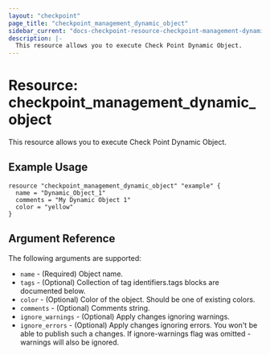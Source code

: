 ```yaml
---
layout: "checkpoint"
page_title: "checkpoint_management_dynamic_object"
sidebar_current: "docs-checkpoint-resource-checkpoint-management-dynamic-object"
description: |-
  This resource allows you to execute Check Point Dynamic Object.
---
```


# Resource: checkpoint_management_dynamic_object

This resource allows you to execute Check Point Dynamic Object.

## Example Usage


```hcl
resource "checkpoint_management_dynamic_object" "example" {
  name = "Dynamic_Object_1"
  comments = "My Dynamic Object 1"
  color = "yellow"
}
```

## Argument Reference

The following arguments are supported:

* `name` - (Required) Object name. 
* `tags` - (Optional) Collection of tag identifiers.tags blocks are documented below.
* `color` - (Optional) Color of the object. Should be one of existing colors. 
* `comments` - (Optional) Comments string. 
* `ignore_warnings` - (Optional) Apply changes ignoring warnings. 
* `ignore_errors` - (Optional) Apply changes ignoring errors. You won't be able to publish such a changes. If ignore-warnings flag was omitted - warnings will also be ignored. 
